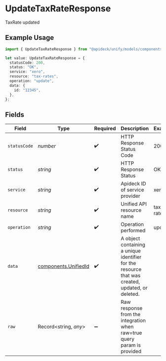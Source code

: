 # UpdateTaxRateResponse

TaxRate updated

## Example Usage

```typescript
import { UpdateTaxRateResponse } from "@apideck/unify/models/components";

let value: UpdateTaxRateResponse = {
  statusCode: 200,
  status: "OK",
  service: "xero",
  resource: "tax-rates",
  operation: "update",
  data: {
    id: "12345",
  },
};
```

## Fields

| Field                                                                                           | Type                                                                                            | Required                                                                                        | Description                                                                                     | Example                                                                                         |
| ----------------------------------------------------------------------------------------------- | ----------------------------------------------------------------------------------------------- | ----------------------------------------------------------------------------------------------- | ----------------------------------------------------------------------------------------------- | ----------------------------------------------------------------------------------------------- |
| `statusCode`                                                                                    | *number*                                                                                        | :heavy_check_mark:                                                                              | HTTP Response Status Code                                                                       | 200                                                                                             |
| `status`                                                                                        | *string*                                                                                        | :heavy_check_mark:                                                                              | HTTP Response Status                                                                            | OK                                                                                              |
| `service`                                                                                       | *string*                                                                                        | :heavy_check_mark:                                                                              | Apideck ID of service provider                                                                  | xero                                                                                            |
| `resource`                                                                                      | *string*                                                                                        | :heavy_check_mark:                                                                              | Unified API resource name                                                                       | tax-rates                                                                                       |
| `operation`                                                                                     | *string*                                                                                        | :heavy_check_mark:                                                                              | Operation performed                                                                             | update                                                                                          |
| `data`                                                                                          | [components.UnifiedId](../../models/components/unifiedid.md)                                    | :heavy_check_mark:                                                                              | A object containing a unique identifier for the resource that was created, updated, or deleted. |                                                                                                 |
| `raw`                                                                                           | Record<string, *any*>                                                                           | :heavy_minus_sign:                                                                              | Raw response from the integration when raw=true query param is provided                         |                                                                                                 |